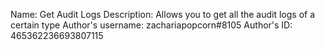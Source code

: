 Name: Get Audit Logs
Description: Allows you to get all the audit logs of a certain type
Author's username: zachariapopcorn#8105
Author's ID: 465362236693807115
